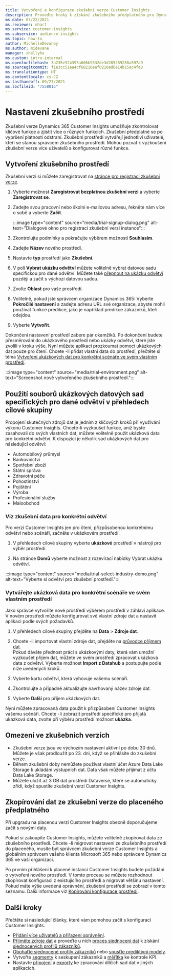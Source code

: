 ```yaml
---
title: Vytvoření a konfigurace zkušební verze Customer Insights
description: Proveďte kroky k získání zkušebního předplatného pro Dynamics 365 Customer Insights a nakonfigurujte jej.
ms.date: 07/22/2021
ms.reviewer: mhart
ms.service: customer-insights
ms.subservice: audience-insights
ms.topic: how-to
author: MichelleDevaney
ms.author: midevane
manager: shellyha
ms.custom: intro-internal
ms.openlocfilehash: 3a235e924395a606b9332de3d205289288a597a9
ms.sourcegitcommit: f1e3cc51ea4cf68210eaf0210ad6e14b15ac4fe8
ms.translationtype: HT
ms.contentlocale: cs-CZ
ms.lasthandoff: 09/27/2021
ms.locfileid: "7558815"
---
```

# <a name="set-up-a-trial-environment"></a>Nastavení zkušebního prostředí 

Zkušební verze Dynamics 365 Customer Insights umožňuje zkontrolovat klíčové funkce a zjistit více o různých funkcích. Zkušební předplatné se po vypršení platnosti odstraní. Zkušební prostředí vytvářejí jednotliví uživatelé, kteří se stanou správcem zkušebního prostředí. Mohou pozvat k vyzkoušení zkušební verze více uživatelů a konfigurovat různé funkce.

## <a name="create-a-trial-environment"></a>Vytvoření zkušebního prostředí

Zkušební verzi si můžete zaregistrovat na [stránce pro registraci zkušební verze](https://dynamics.microsoft.com/get-started/free-trial/?appname=customerinsights). 

1. Vyberte možnost **Zaregistrovat bezplatnou zkušební verzi** a vyberte **Zaregistrovat se**.

1. Zadejte svou pracovní nebo školní e-mailovou adresu, řekněte nám více o sobě a vyberte **Začít**.

   :::image type="content" source="media/trial-signup-dialog.png" alt-text="Dialogové okno pro registraci zkušební verzi instance":::

1. Zkontrolujte podmínky a pokračujte výběrem možnosti **Souhlasím**.

1. Zadejte **Název** nového prostředí. 

1. Nastavte **typ** prostředí jako **Zkušební**.

1. V poli **Vybrat ukázku odvětví** můžete volitelně vybrat datovou sadu specifickou pro dané odvětví. Můžete také [přepnout na ukázku odvětví](#use-industry-specific-demo-data-sets-in-audience-insights) později a začít s výchozí datovou sadou.

1. Zvolte **Oblast** pro vaše prostředí.

1. Volitelně, pokud jste správcem organizace Dynamics 365: Vyberte **Pokročilé nastavení** a zadejte adresu URL své organizace, abyste mohli používat funkce predikce, jako je například predikce zákazníků, kteří odejdou. 

1. Vyberte **Vytvořit**. 

Dokončení nastavení prostředí zabere pár okamžiků. Po dokončení budete přesměrováni do ukázkového prostředí nebo ukázky odvětví, které jste zvolili v kroku výše. Nyní můžete aplikaci prozkoumat pomocí ukázkových dat pouze pro čtení. Chcete -li přidat vlastní data do prostředí, přečtěte si téma [Vytvoření ukázkových dat pro konkrétní scénáře ve svém vlastním prostředí](#create-scenario-specific-demo-data-in-your-own-environment).

:::image type="content" source="media/trial-environment.png" alt-text="Screenshot nově vytvořeného zkušebního prostředí.":::

## <a name="use-industry-specific-demo-data-sets-in-audience-insights"></a>Použití souborů ukázkových datových sad specifických pro dané odvětví v přehledech cílové skupiny

Propojení skutečných zdrojů dat je jedním z klíčových kroků při využívání výkonu Customer Insights. Chcete-li vyzkoušet funkce, aniž byste zasahovali do svých vlastních dat, můžete volitelně použít ukázková data pro konkrétní odvětví. K dispozici je několik sad ukázkových dat pro následující odvětví: 

-   Automobilový průmysl
-   Bankovnictví
-   Spotřební zboží
-   Státní správa
-   Zdravotní péče
-   Pohostinství
-   Pojištění
-   Výroba
-   Profesionální služby
-   Maloobchod

### <a name="see-industry-specific-demo-data-in-trials"></a>Viz zkušební data pro konkrétní odvětví

Pro verzi Customer Insights jen pro čtení, přizpůsobenou konkrétnímu odvětví nebo scénáři, začněte v ukázkovém prostředí. 
 
1.  V přehledech cílové skupiny vyberte **ukázkové** prostředí v nástroji pro výběr prostředí.

2.  Na stránce **Domů** vyberte možnost z rozevírací nabídky Vybrat ukázku odvětví.

:::image type="content" source="media/trial-select-industry-demo.png" alt-text="Vyberte si odvětví pro zkušební prostředí.":::

### <a name="create-scenario-specific-demo-data-in-your-own-environment"></a>Vytvářejte ukázková data pro konkrétní scénáře ve svém vlastním prostředí

Jako správce vytvoříte nové prostředí výběrem prostředí v záhlaví aplikace. V novém prostředí můžete konfigurovat své vlastní zdroje dat a nastavit aplikaci podle svých požadavků. 

1.  V přehledech cílové skupiny přejděte na **Data** > **Zdroje dat**.

2.  Chcete -li importovat vlastní zdroje dat, přejděte na [průvodce příjmem dat](data-sources.md).     
   Pokud dáváte přednost práci s ukázkovými daty, která vám umožní vyzkoušet příjem dat, můžete ve svém prostředí zpracovat ukázková data z odvětví. Vyberte možnost **Import z Datahub** a postupujte podle níže uvedených kroků.

3.  Vyberte kartu odvětví, která vyhovuje vašemu scénáři. 

4.  Zkontrolujte a případně aktualizujte navrhovaný název zdroje dat. 

5.  Vyberte **Další** pro příjem ukázkových dat. 

Nyní můžete zpracovaná data použít k přizpůsobení Customer Insights vašemu scénáři. Chcete -li zobrazit prostředí specifické pro přijatá ukázková data, zvolte při výběru prostředí možnost **<Industry> ukázka**.

## <a name="limitations-in-trials"></a>Omezení ve zkušebních verzích

- Zkušební verze jsou ve výchozím nastavení aktivní po dobu 30 dnů. Můžete je však prodloužit po 23. dni, když se přihlásíte do zkušební verze.
- Během zkušební doby nemůžete používat vlastní účet Azure Data Lake Storage k ukládání výstupních dat. Data však můžete přijímat z účtu Data Lake Storage.
- Můžete uložit až 3 GB dat prostředí Dataverse, které se automaticky zřídí, když spustíte zkušební verzi Customer Insights.

## <a name="copy-data-from-a-trial-to-a-paid-subscription"></a>Zkopírování dat ze zkušební verze do placeného předplatného

Při upgradu na placenou verzi Customer Insights obecně doporučujeme začít s novými daty. 

Pokud si zakoupíte Customer Insights, můžete volitelně zkopírovat data ze zkušebního prostředí. Chcete -li migrovat nastavení ze zkušebního prostředí do placeného, musíte být správcem zkušební verze Customer Insights a globálním správcem vašeho klienta Microsoft 365 nebo správcem Dynamics 365 ve vaší organizaci. 

Po prvním přihlášení k placené instanci Customer Insights budete požádáni o vytvoření nového prostředí. V tomto procesu se můžete rozhodnout zkopírovat konfiguraci z existujícího prostředí a migrovat většinu nastavení. Pokud máte výše uvedená oprávnění, zkušební prostředí se zobrazí v tomto seznamu. Další informace viz [Kopírování konfigurace prostředí](manage-environments.md#copy-the-environment-configuration).

## <a name="next-steps"></a>Další kroky

Přečtěte si následující články, které vám pomohou začít s konfigurací Customer Insights. 

- [Přidání více uživatelů a přiřazení oprávnění](permissions.md).
- [Přijměte zdroje dat](data-sources.md) a proveďte u nich [proces sjednocení dat](data-unification.md) k získání [sjednocených profilů zákazníků](customer-profiles.md).
- [Obohaťte sjednocené profily zákazníků](enrichment-hub.md) nebo [spusťte prediktivní modely](predictions-overview.md).
- Vytvořte [segmenty](segments.md) k seskupení zákazníků a [měřítka](measures.md) ke kontrole KPI.
- Nastavte [připojení](connections.md) a [exporty](export-destinations.md) ke zpracování dílčích sad dat v jiných aplikacích.
